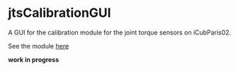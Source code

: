 # jtsCalibrationGUI

A GUI for the calibration module for the joint torque sensors on iCubParis02.

See the module [here](https://github.com/robotology-playground/jtsCalibration)

**work in progress**
